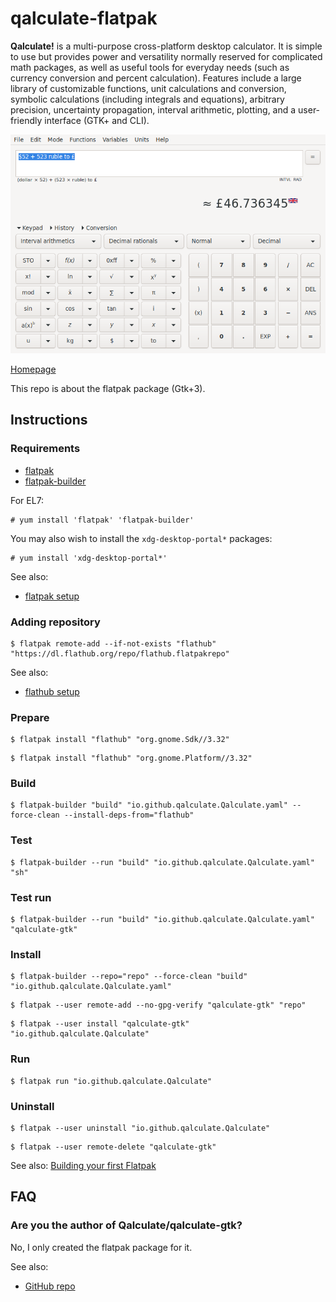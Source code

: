 # qalculate-flatpak

**Qalculate!** is a multi-purpose cross-platform desktop calculator. It is simple to use but provides power and versatility normally reserved for complicated math packages, as well as useful tools for everyday needs (such as currency conversion and percent calculation). Features include a large library of customizable functions, unit calculations and conversion, symbolic calculations (including integrals and equations), arbitrary precision, uncertainty propagation, interval arithmetic, plotting, and a user-friendly interface (GTK+ and CLI).

![qalculate-flatpak screenshot](qalculate-flatpak.png)

[Homepage](http://qalculate.github.io)

This repo is about the flatpak package (Gtk+3).

## Instructions

### Requirements

* [flatpak](https://github.com/flatpak/flatpak)
* [flatpak-builder](https://github.com/flatpak/flatpak-builder)

For EL7:

```
# yum install 'flatpak' 'flatpak-builder'
```

You may also wish to install the `xdg-desktop-portal*` packages:

```
# yum install 'xdg-desktop-portal*'
```

See also:

* [flatpak setup](https://flatpak.org/setup)

### Adding repository

```
$ flatpak remote-add --if-not-exists "flathub" "https://dl.flathub.org/repo/flathub.flatpakrepo"
```

See also:

* [flathub setup](http://docs.flatpak.org/en/latest/using-flatpak.html#add-a-remote)

### Prepare

```
$ flatpak install "flathub" "org.gnome.Sdk//3.32"
```

```
$ flatpak install "flathub" "org.gnome.Platform//3.32"
```

### Build

```
$ flatpak-builder "build" "io.github.qalculate.Qalculate.yaml" --force-clean --install-deps-from="flathub"
```

### Test

```
$ flatpak-builder --run "build" "io.github.qalculate.Qalculate.yaml" "sh"
```

### Test run

```
$ flatpak-builder --run "build" "io.github.qalculate.Qalculate.yaml" "qalculate-gtk"
```

### Install

```
$ flatpak-builder --repo="repo" --force-clean "build" "io.github.qalculate.Qalculate.yaml"
```

```
$ flatpak --user remote-add --no-gpg-verify "qalculate-gtk" "repo"
```

```
$ flatpak --user install "qalculate-gtk" "io.github.qalculate.Qalculate"
```

### Run

```
$ flatpak run "io.github.qalculate.Qalculate"
```

### Uninstall

```
$ flatpak --user uninstall "io.github.qalculate.Qalculate"
```

```
$ flatpak --user remote-delete "qalculate-gtk"
```

See also: [Building your first Flatpak](http://docs.flatpak.org/en/latest/first-build.html)

## FAQ

### Are you the author of Qalculate/qalculate-gtk?

No, I only created the flatpak package for it.

See also:

* [GitHub repo](https://github.com/Qalculate/qalculate-gtk)

